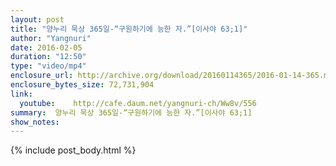 ```yaml
---
layout: post
title: "양누리 묵상 365일-“구원하기에 능한 자.”[이사야 63;1]"
author: "Yangnuri"
date: 2016-02-05
duration: "12:50"
type: "video/mp4"
enclosure_url: http://archive.org/download/20160114365/2016-01-14-365.mp4
enclosure_bytes_size: 72,731,904       
link:
  youtube:    http://cafe.daum.net/yangnuri-ch/Ww8v/556
summary:  양누리 묵상 365일-“구원하기에 능한 자.”[이사야 63;1]
show_notes:
---
```

{% include post_body.html %}
